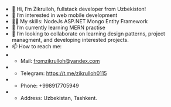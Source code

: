 - 👋 Hi, I’m Zikrulloh, fullstack developer from Uzbekiston!
- 👀 I’m interested in web mobile development
- 🐱‍👤 My skills: NodeJs ASP.NET Mongo Entity Framework
- 🌱 I’m currently learning MERN practise
- 💞️ I’m looking to collaborate on learning design patterns, project managment, and developing interested projects.
- 📫 How to reach me:
- - Mail: fromzikrulloh@yandex.com
- - Telegram: https://t.me/zikrulloh0115
- - Phone: +998917705949
- - Address: Uzbekistan, Tashkent.

